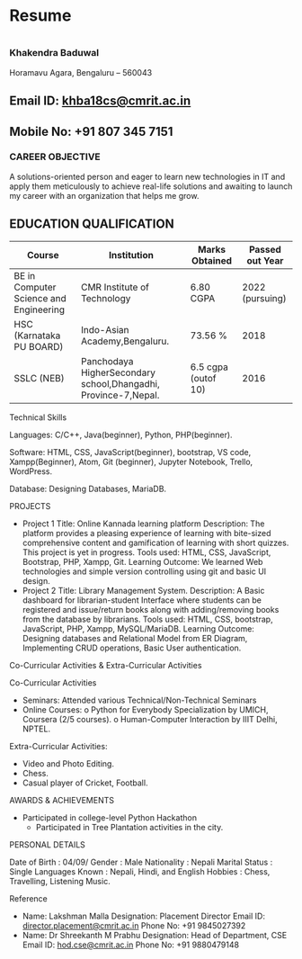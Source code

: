 
# Resume

<!-- My RESUME -->
#
### Khakendra Baduwal

Horamavu Agara, Bengaluru – 560043

## Email ID: khba18cs@cmrit.ac.in

## Mobile No: +91 807 345 7151

### CAREER OBJECTIVE

A solutions-oriented person and eager to learn new technologies in IT and apply them meticulously
to achieve real-life solutions and awaiting to launch my career with an organization that helps me
grow.

## EDUCATION QUALIFICATION
<!-- | **EDUCATION QUALIFICATION** |
|---| -->

| **Course** | **Institution** | **Marks Obtained** | **Passed out Year** |
|--------| ----------- | -------------- | ----------------|
| BE in Computer Science and Engineering | CMR Institute of Technology | 6.80 CGPA | 2022 (pursuing) |
| HSC (Karnataka PU BOARD) | Indo-Asian Academy,Bengaluru. | 73.56 % | 2018 |
| SSLC (NEB) | Panchodaya HigherSecondary school,Dhangadhi, Province-7,Nepal. | 6.5 cgpa (outof 10) | 2016 |

Technical Skills

Languages: C/C++, Java(beginner), Python, PHP(beginner).

Software: HTML, CSS, JavaScript(beginner), bootstrap, VS code, Xampp(Beginner), Atom, Git
(beginner), Jupyter Notebook, Trello, WordPress.

Database: Designing Databases, MariaDB.

PROJECTS

- Project 1
    Title: Online Kannada learning platform
    Description: The platform provides a pleasing experience of learning with bite-sized
    comprehensive content and gamification of learning with short quizzes. This project is yet in
    progress.
    Tools used: HTML, CSS, JavaScript, Bootstrap, PHP, Xampp, Git.
    Learning Outcome: We learned Web technologies and simple version controlling using git and
    basic UI design.
- Project 2
    Title: Library Management System.
    Description: A Basic dashboard for librarian-student Interface where students can be registered
    and issue/return books along with adding/removing books from the database by librarians.
    Tools used: HTML, CSS, bootstrap, JavaScript, PHP, Xampp, MySQL/MariaDB.
    Learning Outcome: Designing databases and Relational Model from ER Diagram, Implementing
    CRUD operations, Basic User authentication.


Co-Curricular Activities & Extra-Curricular Activities

Co-Curricular Activities

- Seminars: Attended various Technical/Non-Technical Seminars
- Online Courses:
    o Python for Everybody Specialization by UMICH, Coursera (2/5 courses). o
    Human-Computer Interaction by IIIT Delhi, NPTEL.

Extra-Curricular Activities:

- Video and Photo Editing.
- Chess.
- Casual player of Cricket, Football.

AWARDS & ACHIEVEMENTS

- Participated in college-level Python Hackathon
    - Participated in Tree Plantation activities in the
    city.

PERSONAL DETAILS

Date of Birth : 04/09/
Gender : Male
Nationality : Nepali
Marital Status : Single
Languages Known : Nepali, Hindi, and English
Hobbies : Chess, Travelling, Listening Music.

Reference

- Name: Lakshman Malla
    Designation: Placement Director
    Email ID: director.placement@cmrit.ac.in
    Phone No: +91 9845027392
- Name: Dr Shreekanth M Prabhu
    Designation: Head of Department, CSE
    Email ID: hod.cse@cmrit.ac.in Phone
    No: +91 9880479148



